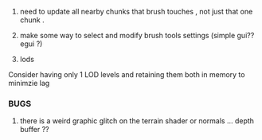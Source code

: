  
 
  
1. need to update all nearby chunks that brush touches , not just that one chunk .
2. make some way to select and modify brush tools settings (simple gui?? egui ?) 


 
  
  
  3. lods 
  
  Consider having only 1 LOD levels and retaining them both in memory to minimzie lag 
  
  
  
  
  ### BUGS 
  
  1. there is a weird graphic glitch on the terrain shader or normals ... depth buffer ??
  